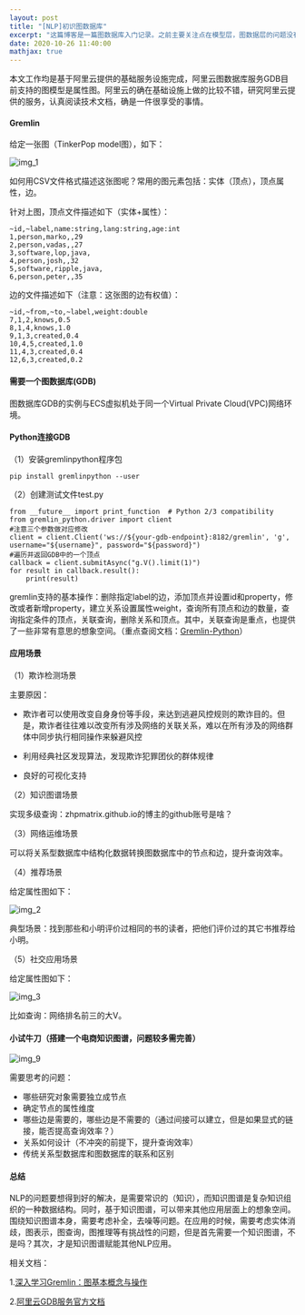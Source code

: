 ```yaml
---
layout: post
title: "[NLP]初识图数据库"
excerpt: "这篇博客是一篇图数据库入门记录。之前主要关注点在模型层，图数据层的问题没有深入了解，大佬可飘过。"
date: 2020-10-26 11:40:00
mathjax: true
---
```


本文工作均是基于阿里云提供的基础服务设施完成，阿里云图数据库服务GDB目前支持的图模型是属性图。阿里云的确在基础设施上做的比较不错，研究阿里云提供的服务，认真阅读技术文档，确是一件很享受的事情。

#### Gremlin

给定一张图（TinkerPop model图），如下：

![img_1](http://docs-aliyun.cn-hangzhou.oss.aliyun-inc.com/assets/pic/149466/cn_zh/1578727938984/tinkerpop-modern-graph.png)

如何用CSV文件格式描述这张图呢？常用的图元素包括：实体（顶点），顶点属性，边。

针对上图，顶点文件描述如下（实体+属性）：

```
~id,~label,name:string,lang:string,age:int
1,person,marko,,29
2,person,vadas,,27
3,software,lop,java,
4,person,josh,,32
5,software,ripple,java,
6,person,peter,,35
```

边的文件描述如下（注意：这张图的边有权值）：

```
~id,~from,~to,~label,weight:double
7,1,2,knows,0.5
8,1,4,knows,1.0
9,1,3,created,0.4
10,4,5,created,1.0
11,4,3,created,0.4
12,6,3,created,0.2
```

#### 需要一个图数据库(GDB)

图数据库GDB的实例与ECS虚拟机处于同一个Virtual Private Cloud(VPC)网络环境。

#### Python连接GDB

（1）安装gremlinpython程序包

	pip install gremlinpython ‑‑user
	
（2）创建测试文件test.py

```
from __future__ import print_function  # Python 2/3 compatibility
from gremlin_python.driver import client
#注意三个参数做对应修改
client = client.Client('ws://${your-gdb-endpoint}:8182/gremlin', 'g', username="${username}", password="${password}")
#遍历并返回GDB中的一个顶点
callback = client.submitAsync("g.V().limit(1)")
for result in callback.result():
    print(result)
```

gremlin支持的基本操作：删除指定label的边，添加顶点并设置id和property，修改或者新增property，建立关系设置属性weight，查询所有顶点和边的数量，查询指定条件的顶点，关联查询，删除关系和顶点。其中，关联查询是重点，也提供了一些非常有意思的想象空间。（重点查阅文档：[Gremlin-Python](http://tinkerpop.apache.org/docs/current/reference/?spm=a2c4g.11186623.2.15.258029c1vsdMEp#gremlin-python)）

#### 应用场景

（1）欺诈检测场景

主要原因：

+ 欺诈者可以使用改变自身身份等手段，来达到逃避风控规则的欺诈目的。但是，欺诈者往往难以改变所有涉及网络的关联关系，难以在所有涉及的网络群体中同步执行相同操作来躲避风控

+ 利用经典社区发现算法，发现欺诈犯罪团伙的群体规律

+ 良好的可视化支持

（2）知识图谱场景

实现多级查询：zhpmatrix.github.io的博主的github账号是啥？

（3）网络运维场景

可以将关系型数据库中结构化数据转换图数据库中的节点和边，提升查询效率。

（4）推荐场景

给定属性图如下：

![img_2](https://ftp.bmp.ovh/imgs/2020/10/4aedcc07f0eb06db.png)

典型场景：找到那些和小明评价过相同的书的读者，把他们评价过的其它书推荐给小明。

（5）社交应用场景

给定属性图如下：

![img_3](https://ftp.bmp.ovh/imgs/2020/10/e18e198c5fe9cdbc.png)

比如查询：网络排名前三的大V。

#### 小试牛刀（搭建一个电商知识图谱，问题较多需完善）

![img_9](https://ftp.bmp.ovh/imgs/2020/10/b4ae6cf69cd5d3af.png)

需要思考的问题：

+ 哪些研究对象需要独立成节点
+ 确定节点的属性维度
+ 哪些边是需要的，哪些边是不需要的（通过间接可以建立，但是如果显式的链接，能否提高查询效率？）
+ 关系如何设计（不冲突的前提下，提升查询效率）
+ 传统关系型数据库和图数据库的联系和区别

#### 总结

NLP的问题要想得到好的解决，是需要常识的（知识），而知识图谱是复杂知识组织的一种数据结构。同时，基于知识图谱，可以带来其他应用层面上的想象空间。围绕知识图谱本身，需要考虑补全，去噪等问题。在应用的时候，需要考虑实体消歧，图表示，图查询，图推理等有挑战性的问题，但是首先需要一个知识图谱，不是吗？其次，才是知识图谱赋能其他NLP应用。

相关文档：

1.[深入学习Gremlin：图基本概念与操作](https://blog.csdn.net/javeme/article/details/82501797)

2.[阿里云GDB服务官方文档](https://help.aliyun.com/document_detail/112468.html?spm=a2c4g.11186623.6.607.4faa177aEEzqnI)